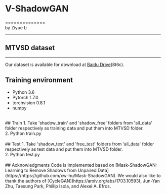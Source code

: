 # V-ShadowGAN
==============<br>
by Ziyue Li
 <br>
  ***
## MTVSD dataset
----------------
  Our dataset is available for download at [Baidu Drive](https://pan.baidu.com/s/1G0CQRH8xWHwlIgaTQKaxAA)(8t6c).

## Training environment
  * Python 3.6
  * Pytorch 1.7.0
  * torchvision 0.8.1
  * numpy
<br>
## Train
		1. Take 'shadow_train' and 'shadow_free' folders from 'all_data' folder respectively as training data and put them into MTVSD folder.<br>
		2. Python train.py<br>
<br>
## Test
		1. Take 'shadow_test' and 'free_test' folders from 'all_data' folder respectively as test data and put them into MTVSD folder.<br>
		2. Python test.py<br>
<br>
## Acknowledgments
		Code is implemented based on [Mask-ShadowGAN: Learning to Remove Shadows from Unpaired Data](https://https://github.com/xw-hu/Mask-ShadowGAN). We would also like to thank the authors of [CycleGAN](https://arxiv.org/abs/1703.10593), Jun-Yan Zhu, Taesung Park, Phillip Isola, and Alexei A. Efros.
